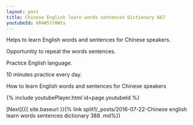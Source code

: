 ```yaml
---
layout: post
title: Chinese English learn words sentences Dictionary 667 
youtubeId: kR4W57r0Wts
---
```

 
 
Helps to learn English words and sentences for Chinese speakers.

Opportunitiy to repeat the words sentences. 

Practice English language. 
 
10 minutes practice every day. 
 
How to learn English words and sentences for Chinese speakers 
 
{% include youtubePlayer.html id=page.youtubeId %}
 
 
[Next]({{ site.baseurl }}{% link  split1/_posts/2016-07-22-Chinese english learn words sentences dictionary 388 .md%})
 

